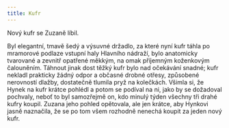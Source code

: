 ```yaml
---
title: Kufr
---
```


Nový kufr se Zuzaně líbil.

Byl elegantní, tmavě šedý a výsuvné držadlo, za které nyní kufr táhla po mramorové podlaze vstupní haly Hlavního nádraží, bylo anatomicky tvarované a zevnitř opatřené měkkým, na omak příjemným koženkovým čalouněním. Táhnout jinak dost těžký kufr bylo nad očekávání snadné; kufr nekladl prakticky žádný odpor a občasné drobné otřesy, způsobené nerovností dlažby, dostatečně tlumila pryž na kolečkách. Všimla si, že Hynek na kufr krátce po­hlédl a potom se podíval na ni, jako by se dožadoval pochvaly, neboť to byl samozřejmě on, kdo minulý týden všechny tři drahé kufry koupil. Zuzana jeho pohled opětovala, ale jen krátce, aby Hynkovi jasně naznačila, že se po tom všem rozhodně nenechá koupit za jeden nový kufr.
